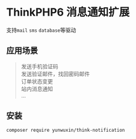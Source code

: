 # ThinkPHP6 消息通知扩展

支持`mail` `sms` `database`等驱动

## 应用场景

> 发送手机验证码  
> 发送验证邮件，找回密码邮件  
> 订单状态变更  
> 站内消息通知  
> ...  

## 安装
~~~
composer require yunwuxin/think-notification
~~~
